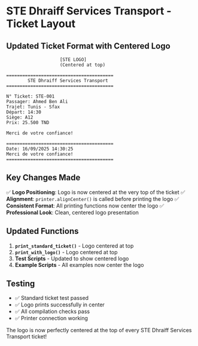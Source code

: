# STE Dhraiff Services Transport - Ticket Layout

## Updated Ticket Format with Centered Logo

```
                    [STE LOGO]
                    (Centered at top)

========================================
        STE Dhraiff Services Transport
========================================

N° Ticket: STE-001
Passager: Ahmed Ben Ali
Trajet: Tunis - Sfax
Départ: 14:30
Siège: A12
Prix: 25.500 TND

Merci de votre confiance!

========================================
Date: 16/09/2025 14:30:25
Merci de votre confiance!
========================================
```

## Key Changes Made

✅ **Logo Positioning**: Logo is now centered at the very top of the ticket
✅ **Alignment**: `printer.alignCenter()` is called before printing the logo
✅ **Consistent Format**: All printing functions now center the logo
✅ **Professional Look**: Clean, centered logo presentation

## Updated Functions

1. **`print_standard_ticket()`** - Logo centered at top
2. **`print_with_logo()`** - Logo centered at top
3. **Test Scripts** - Updated to show centered logo
4. **Example Scripts** - All examples now center the logo

## Testing

- ✅ Standard ticket test passed
- ✅ Logo prints successfully in center
- ✅ All compilation checks pass
- ✅ Printer connection working

The logo is now perfectly centered at the top of every STE Dhraiff Services Transport ticket!